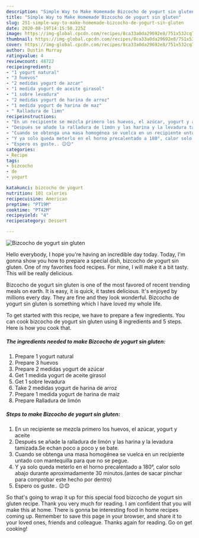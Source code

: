 ```yaml
---
description: "Simple Way to Make Homemade Bizcocho de yogurt sin gluten"
title: "Simple Way to Make Homemade Bizcocho de yogurt sin gluten"
slug: 251-simple-way-to-make-homemade-bizcocho-de-yogurt-sin-gluten
date: 2020-08-19T14:15:58.225Z
image: https://img-global.cpcdn.com/recipes/8ca33a0da29692e8/751x532cq70/bizcocho-de-yogurt-sin-gluten-foto-principal.jpg
thumbnail: https://img-global.cpcdn.com/recipes/8ca33a0da29692e8/751x532cq70/bizcocho-de-yogurt-sin-gluten-foto-principal.jpg
cover: https://img-global.cpcdn.com/recipes/8ca33a0da29692e8/751x532cq70/bizcocho-de-yogurt-sin-gluten-foto-principal.jpg
author: Dustin Murray
ratingvalue: 4
reviewcount: 48722
recipeingredient:
- "1 yogurt natural"
- "3 huevos"
- "2 medidas yogurt de azcar"
- "1 medida yogurt de aceite girasol"
- "1 sobre levadura"
- "2 medidas yogurt de harina de arroz"
- "1 medida yogurt de harina de maz"
- " Ralladura de limn"
recipeinstructions:
- "En un recipiente se mezcla primero los huevos, el azúcar, yogurt y aceite"
- "Después se añade la ralladura de limón y las harina y la levadura tamizada.Se echan poco a poco y se bate."
- "Cuando se obtenga una masa homogénea se vuelca en un recipiente untado con mantequilla para que no se pegue."
- "Y ya solo queda meterlo en el horno precalentado a 180°, calor solo abajo durante aproximadamente 30 minutos.(antes de sacar pinchar para comprobar este hecho por dentro)"
- "Espero os guste.. 😉😊"
categories:
- Recipe
tags:
- bizcocho
- de
- yogurt

katakunci: bizcocho de yogurt 
nutrition: 101 calories
recipecuisine: American
preptime: "PT19M"
cooktime: "PT42M"
recipeyield: "4"
recipecategory: Dessert

---
```



![Bizcocho de yogurt sin gluten](https://img-global.cpcdn.com/recipes/8ca33a0da29692e8/751x532cq70/bizcocho-de-yogurt-sin-gluten-foto-principal.jpg)

Hello everybody, I hope you're having an incredible day today. Today, I'm gonna show you how to prepare a special dish, bizcocho de yogurt sin gluten. One of my favorites food recipes. For mine, I will make it a bit tasty. This will be really delicious.

Bizcocho de yogurt sin gluten is one of the most favored of recent trending meals on earth. It is easy, it is quick, it tastes delicious. It's enjoyed by millions every day. They are fine and they look wonderful. Bizcocho de yogurt sin gluten is something which I have loved my whole life.




To get started with this recipe, we have to prepare a few ingredients. You can cook bizcocho de yogurt sin gluten using 8 ingredients and 5 steps. Here is how you cook that.

<!--inarticleads1-->

##### The ingredients needed to make Bizcocho de yogurt sin gluten:

1. Prepare 1 yogurt natural
1. Prepare 3 huevos
1. Prepare 2 medidas yogurt de azúcar
1. Get 1 medida yogurt de aceite girasol
1. Get 1 sobre levadura
1. Take 2 medidas yogurt de harina de arroz
1. Prepare 1 medida yogurt de harina de maíz
1. Prepare  Ralladura de limón




<!--inarticleads2-->

##### Steps to make Bizcocho de yogurt sin gluten:

1. En un recipiente se mezcla primero los huevos, el azúcar, yogurt y aceite
1. Después se añade la ralladura de limón y las harina y la levadura tamizada.Se echan poco a poco y se bate.
1. Cuando se obtenga una masa homogénea se vuelca en un recipiente untado con mantequilla para que no se pegue.
1. Y ya solo queda meterlo en el horno precalentado a 180°, calor solo abajo durante aproximadamente 30 minutos.(antes de sacar pinchar para comprobar este hecho por dentro)
1. Espero os guste.. 😉😊




So that's going to wrap it up for this special food bizcocho de yogurt sin gluten recipe. Thank you very much for reading. I am confident that you will make this at home. There is gonna be interesting food in home recipes coming up. Remember to save this page in your browser, and share it to your loved ones, friends and colleague. Thanks again for reading. Go on get cooking!
